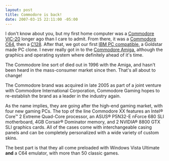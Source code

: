 ```yaml
---
layout: post
title: Commodore is back!
date: 2007-03-15 22:11:00 -05:00
---
```


I don't know about you, but my first home computer was a [Commodore VIC-20](http://en.wikipedia.org/wiki/Commodore_VIC-20) longer ago than I care to admit. From there, it was a [Commodore C64](http://en.wikipedia.org/wiki/Commodore_64), then a [C128](http://en.wikipedia.org/wiki/Commodore_128). After that, we got our first [IBM PC compatible,](http://en.wikipedia.org/wiki/IBM_PC_compatible) a Goldstar made PC clone. I never really got in to the [Commodore Amiga,](http://en.wikipedia.org/wiki/Amiga) although the graphics and operating system where definitely ahead of it's time.

The Commodore line sort of died out in 1996 with the Amiga, and hasn't been heard in the mass-consumer market since then. That's all about to change!

The Commodore brand was acquired in late 2005 as part of a joint venture with Commodore International Corporation, Commodore Gaming hopes to re-establish the brand as a leader in the industry again.

As the name implies, they are going after the high-end gaming market, with four new gaming PCs. The top of the line Commodore XX features an Intel® Core™ 2 Extreme Quad-Core processor, an ASUS® P5N32-E nForce 680 SLI motherboard, 4GB Corsair® Dominator memory, and 2 NVIDIA® 8800 GTX SLI graphics cards. All of the cases come with interchangeable casing panels and can be completely personalized with a wide variety of custom skins.

The best part is that they all come preloaded with Windows Vista Ultimate **and** a C64 emulator, with more than 50 classic games.
